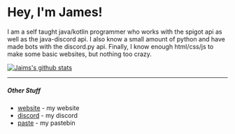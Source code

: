 # Hey, I'm James!
I am a self taught java/kotlin programmer who works with the spigot api as well as the java-discord api. I also know a small amount of python and have made bots with the discord.py api. Finally, I know enough html/css/js to make some basic websites, but nothing too crazy.

[![Jaims's github stats](https://github-readme-stats.vercel.app/api?username=jaimss&show_icons=true&theme=algolia&count_private=true)](https://jaims.dev)

---

##### Other Stuff
- [website](https://jaims.dev) - my website
- [discord](https://discord.jaims.dev) - my discord
- [paste](https://paste.jaims.dev) - my pastebin 
